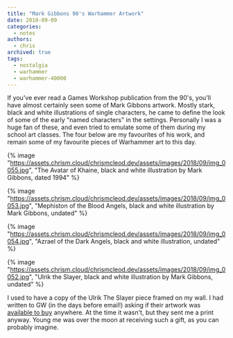 ```yaml
---
title: "Mark Gibbons 90's Warhammer Artwork"
date: 2018-09-09
categories:
  - notes
authors:
  - chris
archived: true
tags:
  - nostalgia
  - warhammer
  - warhammer-40000
---
```


If you've ever read a Games Workshop publication from the 90's, you'll have almost certainly seen some of Mark Gibbons artwork. Mostly stark, black and white illustrations of single characters, he came to define the look of some of the early "named characters" in the settings. Personally I was a huge fan of these, and even tried to emulate some of them during my school art classes. The four below are my favourites of his work, and remain some of my favourite pieces of Warhammer art to this day.

{% image "https://assets.chrism.cloud/chrismcleod.dev/assets/images/2018/09/img_0055.jpg", "The Avatar of Khaine, black and white illustration by Mark Gibbons, dated 1994" %}

{% image "https://assets.chrism.cloud/chrismcleod.dev/assets/images/2018/09/img_0053.jpg", "Mephiston of the Blood Angels, black and white illustration by Mark Gibbons, undated" %}

{% image "https://assets.chrism.cloud/chrismcleod.dev/assets/images/2018/09/img_0054.jpg", "Azrael of the Dark Angels, black and white illustration, undated" %}

{% image "https://assets.chrism.cloud/chrismcleod.dev/assets/images/2018/09/img_0052.jpg", "Ulrik the Slayer, black and white illustration by Mark Gibbons, undated" %}

I used to have a copy of the Ulrik The Slayer piece framed on my wall. I had written to GW (in the days before email!) asking if their artwork was [available to buy](https://warhammerart.com/) anywhere. At the time it wasn't, but they sent me a print anyway. Young me was over the moon at receiving such a gift, as you can probably imagine.
